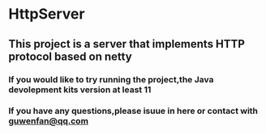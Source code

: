 # HttpServer
## This project is a server that implements HTTP protocol based on netty
### If you would like to try running the project,the Java devolepment kits version at least 11
### If you have any questions,please isuue in here or contact with guwenfan@qq.com

